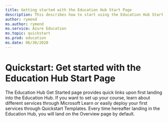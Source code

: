 ```yaml
---
title: Getting started with the Education Hub Start Page
description: This describes how to start using the Education Hub Start Page.
author: rymend
ms.author: rymend
ms.service: Azure Education
ms.topic: quickstart
ms.prod: education
ms.date: 06/30/2020
---
```


# Quickstart: Get started with the Education Hub Start Page
The Education Hub Get Started page provides quick links upon first landing into the Education Hub. If
you want to set up your course, learn about different services through Microsoft Learn or easily deploy
your first services through Quickstart Templates. Every time hereafter landing in the Education Hub,
you will land on the Overview page by default.

<!-- IMAGE>

## NEED A HEADING AND CONTENT FOR THE HEADING


## Next steps

> NEED CONTENT (education hub Overview page?)
